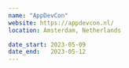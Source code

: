 ```yaml
---
name: "AppDevCon"
website: https://appdevcon.nl/
location: Amsterdam, Netherlands

date_start: 2023-05-09
date_end:   2023-05-12
---
```

